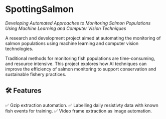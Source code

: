 # SpottingSalmon
_Developing Automated Approaches to Monitoring Salmon Populations Using Machine Learning and Computer Vision Techniques_ 

A research and development project aimed at automating the monitoring of salmon populations using machine learning and computer vision technologies.

Traditional methods for monitoring fish populations are time-consuming, and resource intensive. This project explores how AI techniques can improve the efficiency of salmon monitoring to support conservation and sustainable fishery practices.

## 🛠 Features

✅ Gzip extraction automation.
✅ Labelling daily resistivty data with known fish events for training.
✅ Video frame extraction as image automation.
